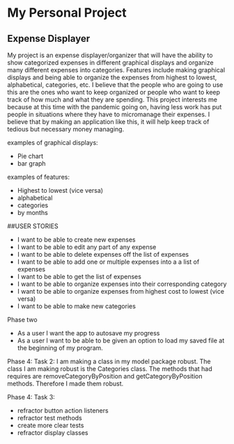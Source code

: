 # My Personal Project

## Expense Displayer

My project is an expense displayer/organizer
 that will have the ability to show categorized
expenses in different graphical displays and organize
many different expenses into categories.
Features include making graphical displays
 and being able to organize the expenses
from highest to lowest, alphabetical, categories, etc.
I believe that the people who are going to use this
are the ones who want to keep organized or people
who want to keep track of how much and what they are
spending. This project interests me because at this time
with the pandemic going on, having less work has put people in 
situations where they have to micromanage their expenses.
I believe that by making an application like this, it will
help keep track of tedious but necessary money managing.
 
examples of graphical displays:
- Pie chart
- bar graph

examples of features:
- Highest to lowest (vice versa)
- alphabetical
- categories
- by months

##USER STORIES
- I want to be able to create new expenses
- I want to be able to edit any part of any expense
- I want to be able to delete expenses off the list of expenses
- I want to be able to add one or multiple expenses into a a list of expenses
- I want to be able to get the list of expenses
- I want to be able to organize expenses into their corresponding category
- I want to be able to organize expenses from highest cost to lowest (vice versa)
- I want to be able to make new categories

Phase two
- As a user I want the app to autosave my progress
- As a user I want to be able to be given an option to load my saved file at the beginning of my program.

Phase 4: Task 2:
I am making a class in my model package robust.
The class I am making robust is the Categories class.
The methods that had requires are removeCategoryByPosition and getCategoryByPosition methods.
Therefore I made  them robust.

Phase 4: Task 3:
- refractor button action listeners
- refractor test methods
- create more clear tests
- refractor display classes
